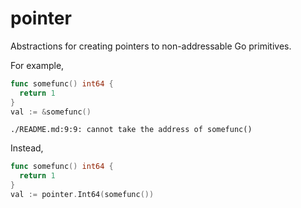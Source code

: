 # pointer
Abstractions for creating pointers to non-addressable Go primitives.

For example,
```go
func somefunc() int64 {
  return 1
}
val := &somefunc()
```
```
./README.md:9:9: cannot take the address of somefunc()
```
Instead,
```go
func somefunc() int64 {
  return 1
}
val := pointer.Int64(somefunc())
```
